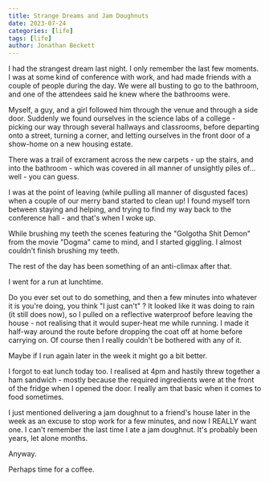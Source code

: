 ```yaml
---
title: Strange Dreams and Jam Doughnuts
date: 2023-07-24
categories: [life]
tags: [life]
author: Jonathan Beckett
---
```


I had the strangest dream last night. I only remember the last few moments. I was at some kind of conference with work, and had made friends with a couple of people during the day. We were all busting to go to the bathroom, and one of the attendees said he knew where the bathrooms were.

Myself, a guy, and a girl followed him through the venue and through a side door. Suddenly we found ourselves in the science labs of a college - picking our way through several hallways and classrooms, before departing onto a street, turning a corner, and letting ourselves in the front door of a show-home on a new housing estate.

There was a trail of excrament across the new carpets - up the stairs, and into the bathroom - which was covered in all manner of unsightly piles of... well - you can guess.

I was at the point of leaving (while pulling all manner of disgusted faces) when a couple of our merry band started to clean up! I found myself torn between staying and helping, and trying to find my way back to the conference hall - and that's when I woke up.

While brushing my teeth the scenes featuring the "Golgotha Shit Demon" from the movie "Dogma" came to mind, and I started giggling. I almost couldn't finish brushing my teeth.

The rest of the day has been something of an anti-climax after that.

I went for a run at lunchtime.

Do you ever set out to do something, and then a few minutes into whatever it is you're doing, you think "I just can't" ?  It looked like it was doing to rain (it still does now), so I pulled on a reflective waterproof before leaving the house - not realising that it would super-heat me while running. I made it half-way around the route before dropping the coat off at home before carrying on. Of course then I really couldn't be bothered with any of it.

Maybe if I run again later in the week it might go a bit better.

I forgot to eat lunch today too. I realised at 4pm and hastily threw together a ham sandwich - mostly because the required ingredients were at the front of the fridge when I opened the door. I really am that basic when it comes to food sometimes.

I just mentioned delivering a jam doughnut to a friend's house later in the week as an excuse to stop work for a few minutes, and now I REALLY want one. I can't remember the last time I ate a jam doughnut. It's probably been years, let alone months.

Anyway.

Perhaps time for a coffee.
